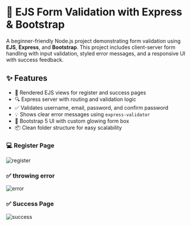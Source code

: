 # 📝 EJS Form Validation with Express & Bootstrap

A beginner-friendly Node.js project demonstrating form validation using **EJS**, **Express**, and **Bootstrap**. This project includes client-server form handling with input validation, styled error messages, and a responsive UI with success feedback.

## ✨ Features

- 📄 Rendered EJS views for register and success pages
- 🔍 Express server with routing and validation logic
- ✅ Validates username, email, password, and confirm password
- 💡 Shows clear error messages using `express-validator`
- 🎨 Bootstrap 5 UI with custom glowing form box
- 📦 Clean folder structure for easy scalability

### 💻 Register Page
![register](https://github.com/user-attachments/assets/b0eeb7ac-2a7d-47fb-bfa6-50a928eba850)

### ✅ throwing error
![error](https://github.com/user-attachments/assets/1e681301-bba1-4338-a1ec-83edca1cac3b)

### ✅ Success Page
![success](https://github.com/user-attachments/assets/b5bbff19-4481-43cd-8e9c-6df318287f14)


